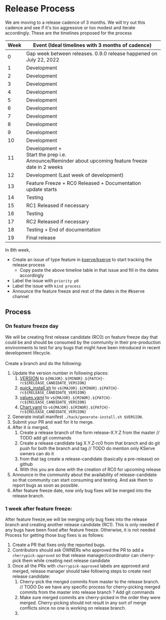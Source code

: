# Release Process

We are moving to a release cadence of 3 months. We will try out this cadence and see if it's too aggressive or too modest and iterate accordingly.
These are the timelines proposed for the process

| Week | Event (Ideal timelines with 3 months of cadence)                                                        |
| ---- | ------------------------------------------------------------------------------------------------------- |
| 0    | Gap week between releases. 0.9.0 release happened on July 22, 2022                                      |
| 1    | Development                                                                                             |
| 2    | Development                                                                                             |
| 3    | Development                                                                                             |
| 4    | Development                                                                                             |
| 5    | Development                                                                                             |
| 6    | Development                                                                                             |
| 7    | Development                                                                                             |
| 8    | Development                                                                                             |
| 9    | Development                                                                                             |
| 10   | Development                                                                                             |
| 11   | Development +<br>Start the prep i.e.<br>Announce/Reminder about upcoming feature freeze date in 2 weeks |
| 12   | Development (Last week of development)                                                                  |
| 13   | Feature Freeze + RC0 Released + Documentation update starts                                             |
| 14   | Testing                                                                                                 |
| 15   | RC1 Released if necessary                                                                               |
| 16   | Testing                                                                                                 |
| 17   | RC2 Released if necessary                                                                               |
| 18   | Testing + End of documentation                                                                          |
| 19   | Final release                                                                                           |



In 8th week,
- Create an issue of type feature in [kserve/kserve](https://github.com/kserve/kserve) to start tracking the release process
    - Copy paste the above timeline table in that issue and fill in the dates accordingly
- Label the issue with `priority p0`
- Label the issue with `kind process`
- Announce the feature freeze and rest of the dates in the #kserve channel


## Process
### On feature freeze day
We will be creating first release candidate (RC0) on feature freeze day that could be and should be consumed by the community in their pre-production environments to test for any
bugs that might have been introduced in recent development lifecycle.</br></br>
Create a branch and do the following:
1. Update the version number in following places:
    1. [VERSION](../python/VERSION) to `${MAJOR}.${MINOR}.${PATCH}-rc${RELEASE_CANDIDATE_VERSION}`
    2. [quick_install.sh](../hack/quick_install.sh#L35) to `v${MAJOR}.${MINOR}.${PATCH}-rc${RELEASE_CANDIDATE_VERSION}`
    3. [values.yaml](../charts/kserve/values.yaml#L2) to `v${MAJOR}.${MINOR}.${PATCH}-rc${RELEASE_CANDIDATE_VERSION}`
    4. [Chart.yaml](../charts/kserve/Chart.yaml#L3) to `v${MAJOR}.${MINOR}.${PATCH}-rc${RELEASE_CANDIDATE_VERSION}`
2. Generate install manifest `./hack/generate-install.sh $VERSION`.
3. Submit your PR and wait for it to merge.
4. After it is merged,
    1. Create a release branch of the form release-X.Y.Z from the master // TODO add git commands
    2. Create a release candidate tag X.Y.Z-rc0 from that branch and do git push for both the branch and tag // TODO do mention only KServe owners can do it
    3. from that tag create a release-candidate (basically a pre-release) on github
    4. With this you are done with the creation of RC0 for upcoming release
5. Announce in the community about the availability of release-candidate so that community can start consuming and testing. And ask them to report bugs as soon as possible.
6. After feature freeze date, now only bug fixes will be merged into the release branch.

### 1 week after feature freeze:
After feature freeze,we will be merging only bug fixes into the release branch and creating another release candidate (RC1).
This is only needed if any bugs have been fixed after feature freeze. Otherwise, it is not needed
Process for getting those bug fixes is as follows:
1. Create a PR that fixes only the reported bugs.
2. Contributors should ask OWNERs who approved the PR to add a `cherrypick-approved` so that release manager/coordinator can cherry-pick them while creating next release candidate
3. Once all the PRs with `cherrypick-approved` labels are approved and merged, release manager should take following steps to create next release candidate:
    1. Cherry-pick the merged commits from master to the release branch. // TODO Do we have any specific process for cherry-picking merged commits from the master into release branch ? Add git commands
    2. Make sure merged commits are cherry-picked in the order they were merged. Cherry-picking should not result in any sort of merge conflicts since no one is working on release branch.  
    3. 

